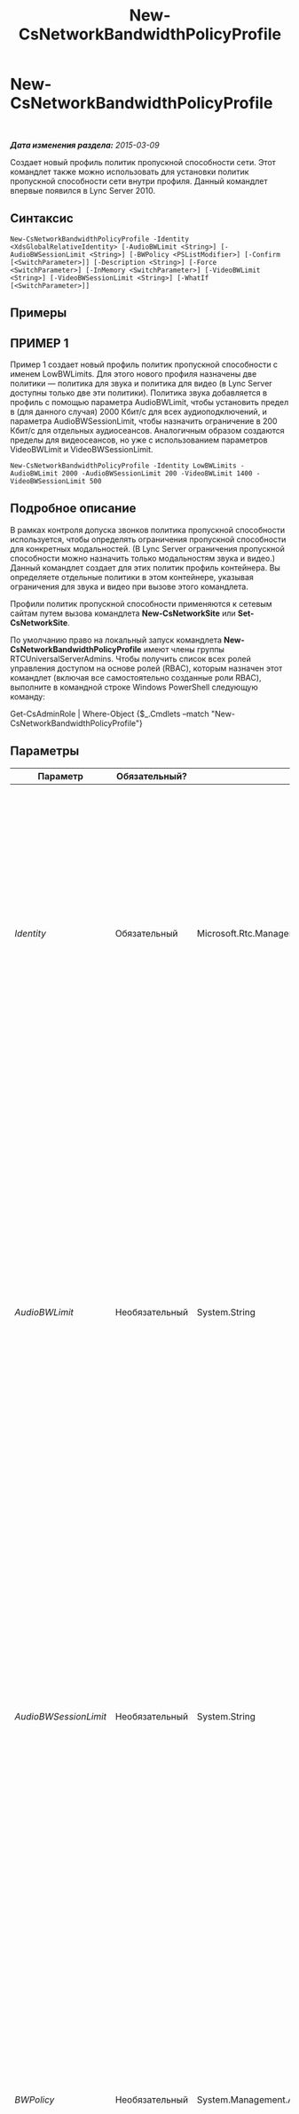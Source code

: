 ﻿---
title: New-CsNetworkBandwidthPolicyProfile
TOCTitle: New-CsNetworkBandwidthPolicyProfile
ms:assetid: 84940891-37a6-45fc-972d-05b95aa71ba9
ms:mtpsurl: https://technet.microsoft.com/ru-ru/library/Gg398675(v=OCS.15)
ms:contentKeyID: 49310376
ms.date: 05/19/2016
mtps_version: v=OCS.15
ms.translationtype: HT
---

# New-CsNetworkBandwidthPolicyProfile

 

_**Дата изменения раздела:** 2015-03-09_

Создает новый профиль политик пропускной способности сети. Этот командлет также можно использовать для установки политик пропускной способности сети внутри профиля. Данный командлет впервые появился в Lync Server 2010.

## Синтаксис

    New-CsNetworkBandwidthPolicyProfile -Identity <XdsGlobalRelativeIdentity> [-AudioBWLimit <String>] [-AudioBWSessionLimit <String>] [-BWPolicy <PSListModifier>] [-Confirm [<SwitchParameter>]] [-Description <String>] [-Force <SwitchParameter>] [-InMemory <SwitchParameter>] [-VideoBWLimit <String>] [-VideoBWSessionLimit <String>] [-WhatIf [<SwitchParameter>]]

## Примеры

## ПРИМЕР 1

Пример 1 создает новый профиль политик пропускной способности с именем LowBWLimits. Для этого нового профиля назначены две политики — политика для звука и политика для видео (в Lync Server доступны только две эти политики). Политика звука добавляется в профиль с помощью параметра AudioBWLimit, чтобы установить предел в (для данного случая) 2000 Кбит/с для всех аудиоподключений, и параметра AudioBWSessionLimit, чтобы назначить ограничение в 200 Кбит/с для отдельных аудиосеансов. Аналогичным образом создаются пределы для видеосеансов, но уже с использованием параметров VideoBWLimit и VideoBWSessionLimit.

    New-CsNetworkBandwidthPolicyProfile -Identity LowBWLimits -AudioBWLimit 2000 -AudioBWSessionLimit 200 -VideoBWLimit 1400 -VideoBWSessionLimit 500

## Подробное описание

В рамках контроля допуска звонков политика пропускной способности используется, чтобы определять ограничения пропускной способности для конкретных модальностей. (В Lync Server ограничения пропускной способности можно назначить только модальностям звука и видео.) Данный командлет создает для этих политик профиль контейнера. Вы определяете отдельные политики в этом контейнере, указывая ограничения для звука и видео при вызове этого командлета.

Профили политик пропускной способности применяются к сетевым сайтам путем вызова командлета **New-CsNetworkSite** или **Set-CsNetworkSite**.

По умолчанию право на локальный запуск командлета **New-CsNetworkBandwidthPolicyProfile** имеют члены группы RTCUniversalServerAdmins. Чтобы получить список всех ролей управления доступом на основе ролей (RBAC), которым назначен этот командлет (включая все самостоятельно созданные роли RBAC), выполните в командной строке Windows PowerShell следующую команду:

Get-CsAdminRole | Where-Object {$\_.Cmdlets –match "New-CsNetworkBandwidthPolicyProfile"}

## Параметры


<table>
<colgroup>
<col style="width: 25%" />
<col style="width: 25%" />
<col style="width: 25%" />
<col style="width: 25%" />
</colgroup>
<thead>
<tr class="header">
<th>Параметр</th>
<th>Обязательный?</th>
<th>Тип</th>
<th>Описание</th>
</tr>
</thead>
<tbody>
<tr class="odd">
<td><p><em>Identity</em></p></td>
<td><p>Обязательный</p></td>
<td><p>Microsoft.Rtc.Management.Xds.XdsGlobalRelativeIdentity</p></td>
<td><p>Строковое значение, которое однозначно идентифицирует политику. Все профили политик пропускной способности создаются для глобальной области. Таким образом, это область подразумевается, и при создании нового профиля политик пропускной способности требуется указать только уникальное имя. Обратите внимание на то, что данное значение также заполняет свойство BWPolicyProfileID профиля.</p></td>
</tr>
<tr class="even">
<td><p><em>AudioBWLimit</em></p></td>
<td><p>Необязательный</p></td>
<td><p>System.String</p></td>
<td><p>Максимальная величина пропускной способности, выделяемая для всех аудиоподключений. Если отдельный аудиосеанс вызывает превышение этого предела пропускной способности для звука, запуск такого сеанса запрещается.</p>
<p>Выражается в Кбит/с. Например, значение 1000 будет означать 1000 Кбит/с.</p>
<p>Если значение для этого параметра предоставлено, нельзя указывать значение для параметра BWPolicy.</p>
<p>По умолчанию: если вы задаете значение для параметра AudioBWSessionLimit и оставляете параметр AudioBWLimit без значения, то для AudioBWLimit по умолчанию назначается значение 0.</p></td>
</tr>
<tr class="odd">
<td><p><em>AudioBWSessionLimit</em></p></td>
<td><p>Необязательный</p></td>
<td><p>System.String</p></td>
<td><p>Максимальная величина пропускной способности, выделяемая на один аудиосеанс. Выражается в Кбит/с. Допустимое значение — 40 или более.</p>
<p>Если значение для этого параметра предоставлено, нельзя указывать значение для параметра BWPolicy.</p>
<p>По умолчанию: если вы задаете значение для параметра AudioBWSessionLimit и оставляете параметр AudioBWSessionLimit без значения, то для AudioBWSessionLimit по умолчанию назначается значение 175.</p></td>
</tr>
<tr class="even">
<td><p><em>BWPolicy</em></p></td>
<td><p>Необязательный</p></td>
<td><p>System.Management.Automation.PSListModifier</p></td>
<td><p>Список объектов, содержащих профили политик пропускной способности. Каждый объект в списке состоит из модальности пропускной способности (звук или видео), ограничения пропускной способности и ограничения пропускной способности для сеанса.</p>
<p>Если вы указываете значение для данного параметра, то уже не сможете указать значение для параметра AudioBWLimit, AudioBWSessionLimit, VideoBWLimit или VideoBWSessionLimit.</p>
<p>Объекты к этом списке можно создавать посредством вызова командлета <strong>New-CsNetworkBWPolicy</strong>.</p></td>
</tr>
<tr class="odd">
<td><p><em>Confirm</em></p></td>
<td><p>Необязательный</p></td>
<td><p>System.Management.Automation.SwitchParameter</p></td>
<td><p>Запрашивает подтверждение перед выполнением команды.</p></td>
</tr>
<tr class="even">
<td><p><em>Description</em></p></td>
<td><p>Необязательный</p></td>
<td><p>System.String</p></td>
<td><p>Описание профиля политик пропускной способности. Например, можно использовать этот параметр для разъяснения ожидаемого использования профиля.</p></td>
</tr>
<tr class="odd">
<td><p><em>Force</em></p></td>
<td><p>Необязательный</p></td>
<td><p>System.Management.Automation.SwitchParameter</p></td>
<td><p>Подавляет все запросы на подтверждение, которые в противном случае будут отображаться перед применением изменений.</p></td>
</tr>
<tr class="even">
<td><p><em>InMemory</em></p></td>
<td><p>Необязательный</p></td>
<td><p>System.Management.Automation.SwitchParameter</p></td>
<td><p>Создает ссылку на объект без фиксации объекта в качестве постоянного изменения. Если выходные данные этого командлета, вызванного с помощью указанного параметра, назначаются переменной, можно внести изменения в свойства ссылки на объект и затем зафиксировать эти изменения, вызвав соответствующий командлет Set-.</p></td>
</tr>
<tr class="odd">
<td><p><em>VideoBWLimit</em></p></td>
<td><p>Необязательный</p></td>
<td><p>System.String</p></td>
<td><p>Максимальная величина пропускной способности, выделяемая для всех видеоподключений. Если отдельный видеосеанс вызывает превышение этого предела пропускной способности для видео, запуск такого сеанса запрещается.</p>
<p>Выражается в Кбит/с. Например, значение 1000 будет означать 1000 Кбит/с.</p>
<p>Если значение для этого параметра предоставлено, нельзя указывать значение для параметра BWPolicy.</p>
<p>По умолчанию: если вы задаете значение для параметра VideoBWSessionLimit и оставляете параметр VideoBWLimit без значения, то для VideoBWLimit по умолчанию назначается значение 0.</p></td>
</tr>
<tr class="even">
<td><p><em>VideoBWSessionLimit</em></p></td>
<td><p>Необязательный</p></td>
<td><p>System.String</p></td>
<td><p>Максимальная величина пропускной способности, выделяемая на один видеосеанс. Выражается в Кбит/с. Допустимое значение — 100 или более.</p>
<p>Если значение для этого параметра предоставлено, нельзя указывать значение для параметра BWPolicy.</p>
<p>По умолчанию: если вы задаете значение для параметра VideoBWLimit и оставляете параметр VideoBWSessionLimit без значения, то для VideoBWSessionLimit по умолчанию назначается значение 700.</p></td>
</tr>
<tr class="odd">
<td><p><em>WhatIf</em></p></td>
<td><p>Необязательный</p></td>
<td><p>System.Management.Automation.SwitchParameter</p></td>
<td><p>Описывает, что произойдет при выполнении команды без реального выполнения команды.</p></td>
</tr>
</tbody>
</table>


## Типы входных данных

Нет.

## Типы возвращаемых данных

Создает объект типа Microsoft.Rtc.Management.WritableConfig.Settings.NetworkConfiguration.BWPolicyProfileType.

## См. также

#### Другие ресурсы

[Remove-CsNetworkBandwidthPolicyProfile](remove-csnetworkbandwidthpolicyprofile.md)  
[Set-CsNetworkBandwidthPolicyProfile](set-csnetworkbandwidthpolicyprofile.md)  
[Get-CsNetworkBandwidthPolicyProfile](get-csnetworkbandwidthpolicyprofile.md)  
[New-CsNetworkBWPolicy](new-csnetworkbwpolicy.md)

